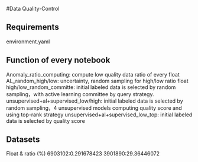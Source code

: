 #Data Quality-Control
## Requirements
environment.yaml
## Function of every notebook
Anomaly_ratio_computing: compute low quality data ratio of every float
AL_random_high/low: uncertainty, random sampling for high/low ratio float
high/low_random_committe: initial labeled data is selected by random sampling，with active learning committee by query strategy.
unsupervised+al+supervised_low/high: initial labeled data is selected by random sampling，4 unsupervised models computing quality score and using top-rank strategy 
unsupervised+al+supervised_low_top: initial labeled data is selected by quality score

## Datasets
Float & ratio (%)
6903102:0.291678423
3901890:29.36446072